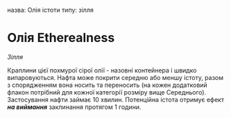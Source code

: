назва: Олія істоти типу: зілля

# Олія Etherealness
_Зілля_

Краплини цієї похмурої сірої олії - назовні контейнера і швидко випаровуються. Нафта може покрити середню або меншу істоту, разом з спорядженням вона носить та переносить (на кожен додатковий флакон потрібний для кожної категорії розміру вище Середнього). Застосування нафти займає 10 хвилин. Потенційна істота отримує ефект **_на виймання_** заклинання протягом 1 години. 